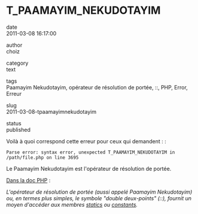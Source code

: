 T\_PAAMAYIM\_NEKUDOTAYIM
========================

date  
2011-03-08 16:17:00

author  
choiz

category  
text

tags  
Paamayim Nekudotayim, opérateur de résolution de portée, ::, PHP, Error,
Erreur

slug  
2011-03-08-tpaamayimnekudotayim

status  
published

Voilà à quoi correspond cette erreur pour ceux qui demandent : :

    Parse error: syntax error, unexpected T_PAAMAYIM_NEKUDOTAYIM in /path/file.php on line 3695

Le Paamayim Nekudotayim est l'opérateur de résolution de portée.

[Dans la doc
PHP](http://fr.php.net/manual/fr/language.oop5.paamayim-nekudotayim.php)
:

*L'opérateur de résolution de portée (aussi appelé Paamayim Nekudotayim)
ou, en termes plus simples, le symbole "double deux-points" (::),
fournit un moyen d'accéder aux membres
[statics](http://fr.php.net/manual/fr/language.oop5.static.php) ou
[constants](http://fr.php.net/manual/fr/language.oop5.constants.php).*
